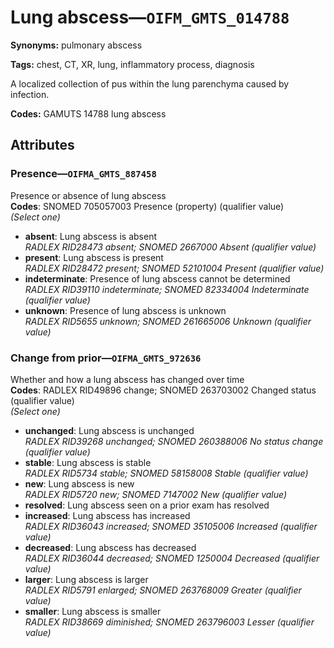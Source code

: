 # Lung abscess—`OIFM_GMTS_014788`

**Synonyms:** pulmonary abscess

**Tags:** chest, CT, XR, lung, inflammatory process, diagnosis

A localized collection of pus within the lung parenchyma caused by infection.

**Codes:** GAMUTS 14788 lung abscess

## Attributes

### Presence—`OIFMA_GMTS_887458`

Presence or absence of lung abscess  
**Codes**: SNOMED 705057003 Presence (property) (qualifier value)  
*(Select one)*

- **absent**: Lung abscess is absent  
_RADLEX RID28473 absent; SNOMED 2667000 Absent (qualifier value)_
- **present**: Lung abscess is present  
_RADLEX RID28472 present; SNOMED 52101004 Present (qualifier value)_
- **indeterminate**: Presence of lung abscess cannot be determined  
_RADLEX RID39110 indeterminate; SNOMED 82334004 Indeterminate (qualifier value)_
- **unknown**: Presence of lung abscess is unknown  
_RADLEX RID5655 unknown; SNOMED 261665006 Unknown (qualifier value)_

### Change from prior—`OIFMA_GMTS_972636`

Whether and how a lung abscess has changed over time  
**Codes**: RADLEX RID49896 change; SNOMED 263703002 Changed status (qualifier value)  
*(Select one)*

- **unchanged**: Lung abscess is unchanged  
_RADLEX RID39268 unchanged; SNOMED 260388006 No status change (qualifier value)_
- **stable**: Lung abscess is stable  
_RADLEX RID5734 stable; SNOMED 58158008 Stable (qualifier value)_
- **new**: Lung abscess is new  
_RADLEX RID5720 new; SNOMED 7147002 New (qualifier value)_
- **resolved**: Lung abscess seen on a prior exam has resolved  
- **increased**: Lung abscess has increased  
_RADLEX RID36043 increased; SNOMED 35105006 Increased (qualifier value)_
- **decreased**: Lung abscess has decreased  
_RADLEX RID36044 decreased; SNOMED 1250004 Decreased (qualifier value)_
- **larger**: Lung abscess is larger  
_RADLEX RID5791 enlarged; SNOMED 263768009 Greater (qualifier value)_
- **smaller**: Lung abscess is smaller  
_RADLEX RID38669 diminished; SNOMED 263796003 Lesser (qualifier value)_
